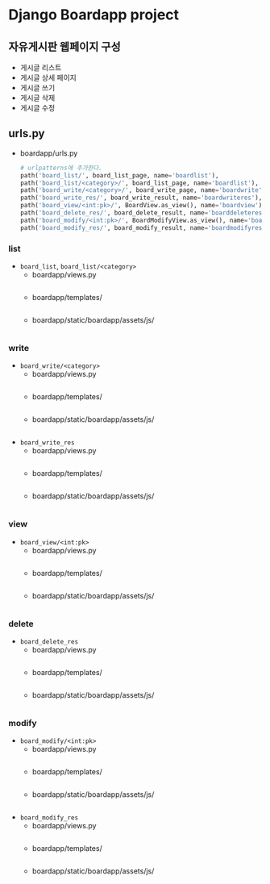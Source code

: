 # Django Boardapp project

## 자유게시판 웹페이지 구성

- 게시글 리스트
- 게시글 상세 페이지
- 게시글 쓰기
- 게시글 삭제
- 게시글 수정

## urls.py

- boardapp/urls.py

    ```python
    # urlpatterns에 추가한다.
    path('board_list/', board_list_page, name='boardlist'),
    path('board_list/<category>/', board_list_page, name='boardlist'),
    path('board_write/<category>/', board_write_page, name='boardwrite'),
    path('board_write_res/', board_write_result, name='boardwriteres'),
    path('board_view/<int:pk>/', BoardView.as_view(), name='boardview'),
    path('board_delete_res/', board_delete_result, name='boarddeleteres'),
    path('board_modify/<int:pk>/', BoardModifyView.as_view(), name='boardmodify'),
    path('board_modify_res/', board_modify_result, name='boardmodifyres'),
    ```

### list

- `board_list`, `board_list/<category>`
    - boardapp/views.py
        ```python
        ```
    - boardapp/templates/
        ```html
        ```
    - boardapp/static/boardapp/assets/js/
        ```javascript
        ```

### write

- `board_write/<category>`
    - boardapp/views.py
        ```python
        ```
    - boardapp/templates/
        ```html
        ```
    - boardapp/static/boardapp/assets/js/
        ```javascript
        ```
- `board_write_res`
    - boardapp/views.py
        ```python
        ```
    - boardapp/templates/
        ```html
        ```
    - boardapp/static/boardapp/assets/js/
        ```javascript
        ```

### view

- `board_view/<int:pk>`
    - boardapp/views.py
        ```python
        ```
    - boardapp/templates/
        ```html
        ```
    - boardapp/static/boardapp/assets/js/
        ```javascript
        ```

### delete

- `board_delete_res`
    - boardapp/views.py
        ```python
        ```
    - boardapp/templates/
        ```html
        ```
    - boardapp/static/boardapp/assets/js/
        ```javascript
        ```

### modify

- `board_modify/<int:pk>`
    - boardapp/views.py
        ```python
        ```
    - boardapp/templates/
        ```html
        ```
    - boardapp/static/boardapp/assets/js/
        ```javascript
        ```
- `board_modify_res`
    - boardapp/views.py
        ```python
        ```
    - boardapp/templates/
        ```html
        ```
    - boardapp/static/boardapp/assets/js/
        ```javascript
        ```
